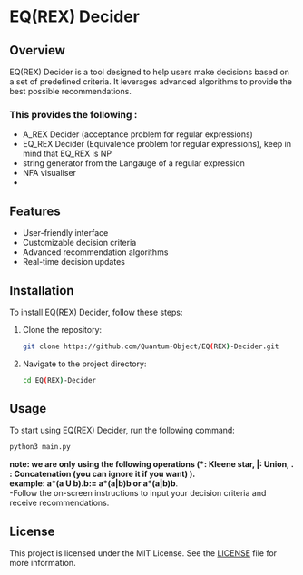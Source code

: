 # EQ(REX) Decider

## Overview
EQ(REX) Decider is a tool designed to help users make decisions based on a set of predefined criteria. It leverages advanced algorithms to provide the best possible recommendations.

### This provides the following :
- A_REX Decider (acceptance problem for regular expressions)
- EQ_REX Decider (Equivalence problem for regular expressions), keep in mind that EQ_REX is NP
- string generator from the Langauge of a regular expression
- NFA visualiser
- 
 

## Features
- User-friendly interface
- Customizable decision criteria
- Advanced recommendation algorithms
- Real-time decision updates

## Installation
To install EQ(REX) Decider, follow these steps:

1. Clone the repository:
    ```bash
    git clone https://github.com/Quantum-Object/EQ(REX)-Decider.git
    ```
2. Navigate to the project directory:
    ```bash
    cd EQ(REX)-Decider
    ```


## Usage
To start using EQ(REX) Decider, run the following command:
```bash
python3 main.py
```
**note: we are only using the following operations (\*: Kleene star, |: Union, . : Concatenation (you can ignore it if you want) ).  
example: a\*(a U b).b:= a\*(a|b)b or a\*(a|b)b**.  
-Follow the on-screen instructions to input your decision criteria and receive recommendations.



## License
This project is licensed under the MIT License. See the [LICENSE](LICENSE) file for more information.


